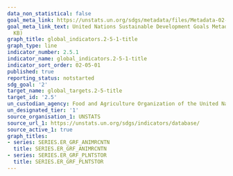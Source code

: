 ```yaml
---
data_non_statistical: false
goal_meta_link: https://unstats.un.org/sdgs/metadata/files/Metadata-02-05-01.pdf
goal_meta_link_text: United Nations Sustainable Development Goals Metadata (PDF 334
  KB)
graph_title: global_indicators.2-5-1-title
graph_type: line
indicator_number: 2.5.1
indicator_name: global_indicators.2-5-1-title
indicator_sort_order: 02-05-01
published: true
reporting_status: notstarted
sdg_goal: '2'
target_name: global_targets.2-5-title
target_id: '2.5'
un_custodian_agency: Food and Agriculture Organization of the United Nations (UN FAO)
un_designated_tier: '1'
source_organisation_1: UNSTATS
source_url_1: https://unstats.un.org/sdgs/indicators/database/
source_active_1: true
graph_titles:
- series: SERIES.ER_GRF_ANIMRCNTN
  title: SERIES.ER_GRF_ANIMRCNTN
- series: SERIES.ER_GRF_PLNTSTOR
  title: SERIES.ER_GRF_PLNTSTOR
---
```

